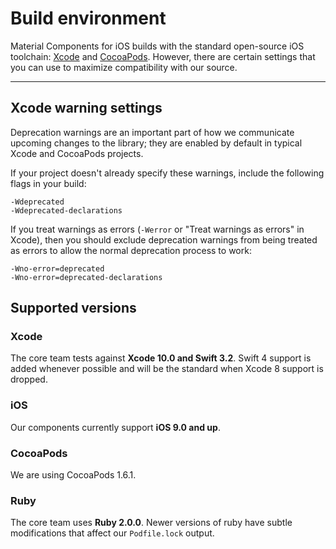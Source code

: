 <!--docs:
title: "Build environment"
layout: landing
section: docs
path: /docs/build-env/
-->

# Build environment

Material Components for iOS builds with the standard open-source iOS toolchain:
[Xcode](https://developer.apple.com/xcode/downloads/) and
[CocoaPods](https://cocoapods.org/about). However, there are certain settings
that you can use to maximize compatibility with our source.

- - -

## Xcode warning settings

Deprecation warnings are an important part of how we communicate upcoming
changes to the library; they are enabled by default in typical Xcode and
CocoaPods projects.

If your project doesn't already specify these warnings, include the following
flags in your build:

    -Wdeprecated
    -Wdeprecated-declarations

If you treat warnings as errors (`-Werror` or "Treat warnings as errors" in
Xcode), then you should exclude deprecation warnings from being treated as
errors to allow the normal deprecation process to work:

    -Wno-error=deprecated
    -Wno-error=deprecated-declarations

## Supported versions

### Xcode

The core team tests against **Xcode 10.0 and Swift 3.2**. 
Swift 4 support is added whenever possible and will be the standard when Xcode 8 support is dropped.

### iOS

Our components currently support **iOS 9.0 and up**.

### CocoaPods

We are using CocoaPods 1.6.1.

### Ruby

The core team uses **Ruby 2.0.0**. Newer versions of ruby have subtle modifications that affect our
`Podfile.lock` output.
